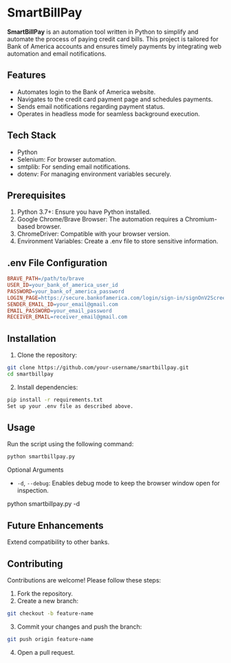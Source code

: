 # SmartBillPay

**SmartBillPay** is an automation tool written in Python to simplify and automate the process of paying credit card bills. This project is tailored for Bank of America accounts and ensures timely payments by integrating web automation and email notifications.

## Features
* Automates login to the Bank of America website.
* Navigates to the credit card payment page and schedules payments.
* Sends email notifications regarding payment status.
* Operates in headless mode for seamless background execution.

## Tech Stack
* Python
* Selenium: For browser automation.
* smtplib: For sending email notifications.
* dotenv: For managing environment variables securely.

## Prerequisites
1. Python 3.7+: Ensure you have Python installed.
1. Google Chrome/Brave Browser: The automation requires a Chromium-based browser.
1. ChromeDriver: Compatible with your browser version.
1. Environment Variables: Create a .env file to store sensitive information.

## .env File Configuration
```makefile
BRAVE_PATH=/path/to/brave
USER_ID=your_bank_of_america_user_id
PASSWORD=your_bank_of_america_password
LOGIN_PAGE=https://secure.bankofamerica.com/login/sign-in/signOnV2Screen.go
SENDER_EMAIL_ID=your_email@gmail.com
EMAIL_PASSWORD=your_email_password
RECEIVER_EMAIL=receiver_email@gmail.com
```

## Installation
1. Clone the repository:
```bash
git clone https://github.com/your-username/smartbillpay.git
cd smartbillpay
```

2. Install dependencies:
```bash
pip install -r requirements.txt
Set up your .env file as described above.
```

## Usage
Run the script using the following command:
```bash
python smartbillpay.py
```
Optional Arguments
* `-d`, `--debug`: Enables debug mode to keep the browser window open for inspection.

python smartbillpay.py -d

## Future Enhancements
Extend compatibility to other banks.

## Contributing
Contributions are welcome! Please follow these steps:

1. Fork the repository.
2. Create a new branch:
```bash
git checkout -b feature-name
```
3. Commit your changes and push the branch:
```bash
git push origin feature-name
```
4. Open a pull request.